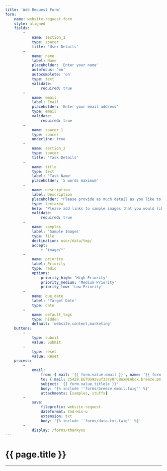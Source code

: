 ```yaml
---
title: 'Web Request Form'
form:
    name: website-request-form
    style: aligned
    fields:
        -
            name: section_1
            type: spacer
            title: 'User Details'
        -
            name: name
            label: Name
            placeholder: 'Enter your name'
            autofocus: 'on'
            autocomplete: 'on'
            type: text
            validate:
                required: true
        -
            name: email
            label: Email
            placeholder: 'Enter your email address'
            type: email
            validate:
                required: true
        -
            name: spacer_1
            type: spacer
            underline: true
        -
            name: section_2
            type: spacer
            title: 'Task Details'
        -
            name: title
            type: text
            label: 'Task Name'
            placeholder: '5 words maximum'
        -
            name: description
            label: Description
            placeholder: "Please provide as much detail as you like to describe the request.\nFeel free to include links to examples.  You can upload images below."
            type: textarea
            help: 'Please add links to sample images that you would like referenced or used for inspiration'
            validate:
                required: true
        -
            name: samples
            label: 'Sample Images'
            type: file
            destination: user/data/tmp/
            accept:
                - 'image/*'
        -
            name: priority
            label: Priority
            type: radio
            options:
                priority_high: 'High Priority'
                priority_medium: 'Medium Priority'
                priority_low: 'Low Priority'
        -
            name: due_date
            label: 'Target Date'
            type: date
        -
            name: default_tags
            type: hidden
            default: 'website,content,marketing'
    buttons:
        -
            type: submit
            value: Submit
        -
            type: reset
            value: Reset
    process:
        -
            email:
                from: { mail: '{{ form.value.email }}', name: '{{ form.value.name }}' }
                to: { mail: 25429.EETUG9zvuf3JYy8rCBux@inbox.breeze.pm }
                subject: '{{ form.value.title|e }}'
                body: '{% include ''forms/breeze.email.twig'' %}'
                attachments: [samples, stuffs]
        -
            save:
                fileprefix: website-request-
                dateformat: Ymd-His-u
                extension: txt
                body: '{% include ''forms/data.txt.twig'' %}'
        -
            display: /forms/thankyou
---
```


# {{ page.title }}

---